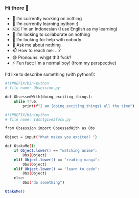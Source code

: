 ### Hi there 👋


- 🔭 I’m currently working on nothing
- 🌱 I’m currently learning python :)
- 🇲🇨 I'm an Indonesian (I use English as my learning)
- 👯 I’m looking to collaborate on nothing
- 🤔 I’m looking for help with nobody
- 💬 Ask me about nothing
- 📫 How to reach me: ...?
- 😄 Pronouns: wh@t th3 fvck?
- ⚡ Fun fact: I'm a normal boy! (from my perspective)

I'd like to describe something (with python!):
```bash
#!$PREFIX/bin/python
# file name: Obsession.py

def ObsessedWith(doing_exciting_things):
    while True:
        print(f"I am {doing_exciting_things} all the time")

```
```bash
#!$PREFIX/bin/python
# file name: Idontgiveafuck.py

from Obsession import ObsessedWith as Obs

Object = input("What makes you excited? ")

def OtakuMe():
    if Object.lower() == "watching anime":
        Obs(Object)
    elif Object.lower() == "reading manga":
        Obs(Object)
    elif Object.lower() == "learn to code":
        Obs(Object)
    else:
        Obs("do something")

OtakuMe()
```
